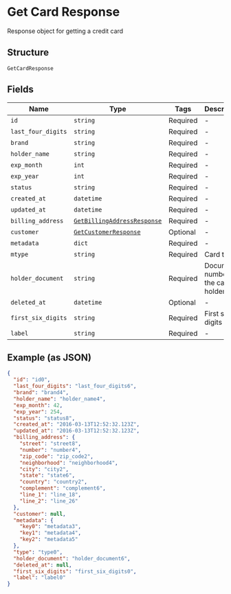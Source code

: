 
# Get Card Response

Response object for getting a credit card

## Structure

`GetCardResponse`

## Fields

| Name | Type | Tags | Description |
|  --- | --- | --- | --- |
| `id` | `string` | Required | - |
| `last_four_digits` | `string` | Required | - |
| `brand` | `string` | Required | - |
| `holder_name` | `string` | Required | - |
| `exp_month` | `int` | Required | - |
| `exp_year` | `int` | Required | - |
| `status` | `string` | Required | - |
| `created_at` | `datetime` | Required | - |
| `updated_at` | `datetime` | Required | - |
| `billing_address` | [`GetBillingAddressResponse`](../../doc/models/get-billing-address-response.md) | Required | - |
| `customer` | [`GetCustomerResponse`](../../doc/models/get-customer-response.md) | Optional | - |
| `metadata` | `dict` | Required | - |
| `mtype` | `string` | Required | Card type |
| `holder_document` | `string` | Required | Document number for the card's holder |
| `deleted_at` | `datetime` | Optional | - |
| `first_six_digits` | `string` | Required | First six digits |
| `label` | `string` | Required | - |

## Example (as JSON)

```json
{
  "id": "id0",
  "last_four_digits": "last_four_digits6",
  "brand": "brand4",
  "holder_name": "holder_name4",
  "exp_month": 42,
  "exp_year": 254,
  "status": "status8",
  "created_at": "2016-03-13T12:52:32.123Z",
  "updated_at": "2016-03-13T12:52:32.123Z",
  "billing_address": {
    "street": "street8",
    "number": "number4",
    "zip_code": "zip_code2",
    "neighborhood": "neighborhood4",
    "city": "city2",
    "state": "state6",
    "country": "country2",
    "complement": "complement6",
    "line_1": "line_18",
    "line_2": "line_26"
  },
  "customer": null,
  "metadata": {
    "key0": "metadata3",
    "key1": "metadata4",
    "key2": "metadata5"
  },
  "type": "type0",
  "holder_document": "holder_document6",
  "deleted_at": null,
  "first_six_digits": "first_six_digits0",
  "label": "label0"
}
```

